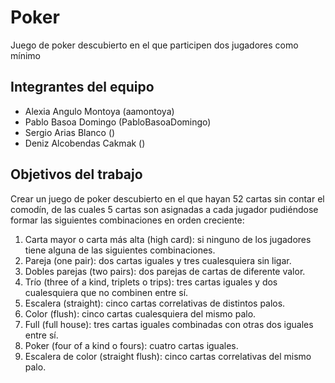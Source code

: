 # Poker
Juego de poker descubierto en el que participen dos jugadores como mínimo 

## Integrantes del equipo
- Alexia Angulo Montoya (aamontoya)
- Pablo Basoa Domingo (PabloBasoaDomingo)
- Sergio Arias Blanco ()
- Deniz Alcobendas Cakmak ()

## Objetivos del trabajo
Crear un juego de poker descubierto en el que hayan 52 cartas sin contar el comodín, de las cuales 5 cartas son asignadas a cada jugador pudiéndose formar las siguientes combinaciones en orden creciente:
1. Carta mayor o carta más alta (high card): si ninguno de los jugadores tiene alguna de las siguientes combinaciones.
2. Pareja (one pair): dos cartas iguales y tres cualesquiera sin ligar. 
3. Dobles parejas (two pairs): dos parejas de cartas de diferente valor.
4. Trío (three of a kind, triplets o trips): tres cartas iguales y dos cualesquiera que no combinen entre sí.
5. Escalera (straight): cinco cartas correlativas de distintos palos.
6. Color (flush): cinco cartas cualesquiera del mismo palo.
7. Full (full house): tres cartas iguales combinadas con otras dos iguales entre sí.
8. Poker (four of a kind o fours): cuatro cartas iguales.
9.  Escalera de color (straight flush): cinco cartas correlativas del mismo palo.
